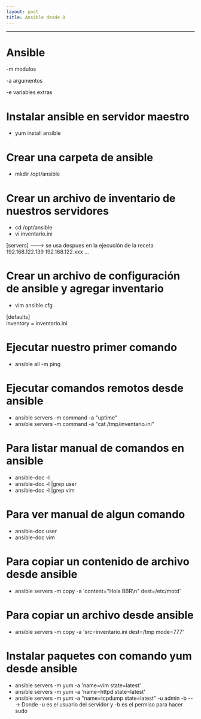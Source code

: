 ```yaml
---
layout: post
title: Ansible desde 0
---
```

<!-- Asi se ponen las fotos en Mackdown
![foto_personal](https://raw.githubusercontent.com/matthy11/matthy11.github.io/master/images/foto1.jpg)
-->

***

# Ansible 

-m modulos  

-a argumentos  

-e variables extras  



# Instalar ansible en servidor maestro #

- yum install ansible


# Crear una carpeta de ansible #

- mkdir /opt/ansible


# Crear un archivo de inventario de nuestros servidores #

- cd /opt/ansible
- vi inventario.ini

[servers] --->  se usa despues en la ejecución de la receta  
192.168.122.139 192.168.122.xxx ...


# Crear un archivo de configuración de ansible y agregar inventario #

- vim ansible.cfg

[defaults]  
inventory = inventario.ini


# Ejecutar nuestro primer comando #

- ansible all -m ping


# Ejecutar comandos remotos desde ansible #

- ansible servers -m command -a "uptime"
- ansible servers -m command -a "cat /tmp/inventario.ini"


# Para listar manual de comandos en ansible #

- ansible-doc -l 
- ansible-doc -l |grep user
- ansible-doc -l |grep vim


# Para ver manual de algun comando #

- ansible-doc user
- ansible-doc vim


# Para copiar un contenido de archivo desde ansible #

- ansible servers -m copy -a 'content="Hola BBR\n" dest=/etc/motd'


# Para copiar un archivo desde ansible #

- ansible servers -m copy -a 'src=inventario.ini dest=/tmp mode=777'


# Instalar paquetes con comando yum desde ansible #

- ansible servers -m yum -a 'name=vim state=latest'
- ansible servers -m yum -a 'name=httpd state=latest'
- ansible servers -m yum -a "name=tcpdump state=latest" -u admin -b    --->  Donde -u es el usuario del servidor y -b es el permiso para hacer sudo
